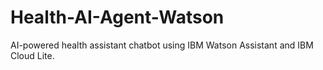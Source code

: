 # Health-AI-Agent-Watson
AI-powered health assistant chatbot using IBM Watson Assistant and IBM Cloud Lite.
